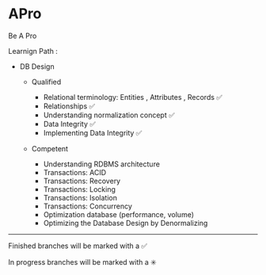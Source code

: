 # APro

Be A Pro

Learnign Path : 

- DB Design

    - Qualified 
    	- Relational terminology: Entities , Attributes , Records :white_check_mark:
    	- Relationships :white_check_mark:
    	- Understanding normalization concept :white_check_mark:
    	- Data Integrity :white_check_mark:
    	- Implementing Data Integrity :white_check_mark:
		
    - Competent 
    	- Understanding RDBMS architecture
    	- Transactions: ACID
    	- Transactions: Recovery
    	- Transactions: Locking
    	- Transactions: Isolation
    	- Transactions: Concurrency
    	- Optimization database (performance, volume) 
    	- Optimizing the Database Design by Denormalizing
        

------------------------------------------------------------------------
Finished branches will be marked with a :white_check_mark:

In progress branches will be marked with a :eight_spoked_asterisk:
